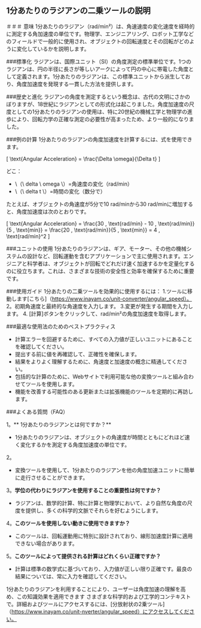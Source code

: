 ## 1分あたりのラジアンの二乗ツールの説明

＃＃＃ 意味
1分あたりのラジアン（rad/min²）は、角速速度の変化速度を経時的に測定する角加速度の単位です。物理学、エンジニアリング、ロボット工学などのフィールドで一般的に使用され、オブジェクトの回転速度とその回転がどのように変化しているかを説明します。

###標準化
ラジアンは、国際ユニット（SI）の角度測定の標準単位です。1つのラジアンは、円の半径に長さが等しいアークによって円の中心に帯電した角度として定義されます。1分あたりのラジアンは、この標準ユニットから派生しており、角度加速度を発現する一貫した方法を提供します。

###歴史と進化
ラジアンの角度を測定するという概念は、古代の文明にさかのぼりますが、18世紀にラジアンとしての形式化は起こりました。角度加速度の尺度としての1分あたりのラジアンの使用は、特に20世紀の機械工学と物理学の進歩により、回転力学の正確な測定の必要性が高まったため、より一般的になりました。

###例の計算
1分あたりのラジアンの角度加速度を計算するには、式を使用できます。

\[ \text{Angular Acceleration} = \frac{\Delta \omega}{\Delta t} \]

どこ：
-  \（\ delta \ omega \）=角速度の変化（rad/min）
-  \（\ delta t \）=時間の変化（数分で）

たとえば、オブジェクトの角速度が5分で10 rad/minから30 rad/minに増加すると、角度加速度は次のとおりです。

\[ \text{Angular Acceleration} = \frac{30 \, \text{rad/min} - 10 \, \text{rad/min}}{5 \, \text{min}} = \frac{20 \, \text{rad/min}}{5 \, \text{min}} = 4 \, \text{rad/min}^2 \]

###ユニットの使用
1分あたりのラジアンは、ギア、モーター、その他の機械システムの設計など、回転運動を含むアプリケーションで主に使用されます。エンジニアと科学者は、オブジェクトが回転でどれだけ速く加速するかを定量化するのに役立ちます。これは、さまざまな技術の安全性と効率を確保するために重要です。

###使用ガイド
1分あたりの二乗ツールを効果的に使用するには：
1.ツールに移動します[こちら]（https://www.inayam.co/unit-converter/angular_speed）。
2。初期角速度と最終的な角速度を入力します。
3.変更が発生する期間を入力します。
4. [計算]ボタンをクリックして、rad/min²の角度加速度を取得します。

###最適な使用法のためのベストプラクティス
- 計算エラーを回避するために、すべての入力値が正しいユニットにあることを確認してください。
- 提出する前に値を再確認して、正確性を確保します。
- 結果をよりよく理解するために、角速度と加速度の概念に精通してください。
- 包括的な計算のために、Webサイトで利用可能な他の変換ツールと組み合わせてツールを使用します。
- 機能を改善する可能性のある更新または拡張機能のツールを定期的に再訪します。

###よくある質問（FAQ）

1。** 1分あたりのラジアンとは何ですか？**
-  1分あたりのラジアンは、オブジェクトの角速度が時間とともにどれほど速く変化するかを測定する角度加速度の単位です。

2。
- 変換ツールを使用して、1分あたりのラジアンを他の角度加速ユニットに簡単に走行させることができます。

3。**学位の代わりにラジアンを使用することの重要性は何ですか？**
- ラジアンは、数学的計算、特に計算と物理学において、より自然な角度の尺度を提供し、多くの科学的文脈でそれらを好むようにします。

4。**このツールを使用しない動きに使用できますか？**
- このツールは、回転運動用に特別に設計されており、線形加速度計算に適用できない場合があります。

5。**このツールによって提供される計算はどれくらい正確ですか？**
- 計算は標準の数学式に基づいており、入力値が正しい限り正確です。最良の結果については、常に入力を確認してください。

1分あたりのラジアンを利用することにより、ユーザーは角度加速の理解を高め、この知識効果を適用できます さまざまな科学的および工学的コンテキストで。詳細およびツールにアクセスするには、[分放射状の2乗ツール]（https://www.inayam.co/unit-nverter/angular_speed）にアクセスしてください。